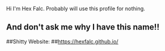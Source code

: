 Hi I'm Hex Falc. Probably will use this profile for nothing.
## And don't ask me why I have this name!!

##Shitty Website:
##https://hexfalc.github.io/

<!--
**Hexfalc/Hexfalc** is a ✨ _special_ ✨ repository because its `README.md` (this file) appears on your GitHub profile.
Im Hex Falc
--!>
